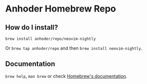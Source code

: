 # Anhoder Homebrew Repo

## How do I install?

`brew install anhoder/repo/neovim-nightly`

Or `brew tap anhoder/repo` and then `brew install neovim-nightly`.

## Documentation

`brew help`, `man brew` or check [Homebrew's documentation](https://docs.brew.sh).
